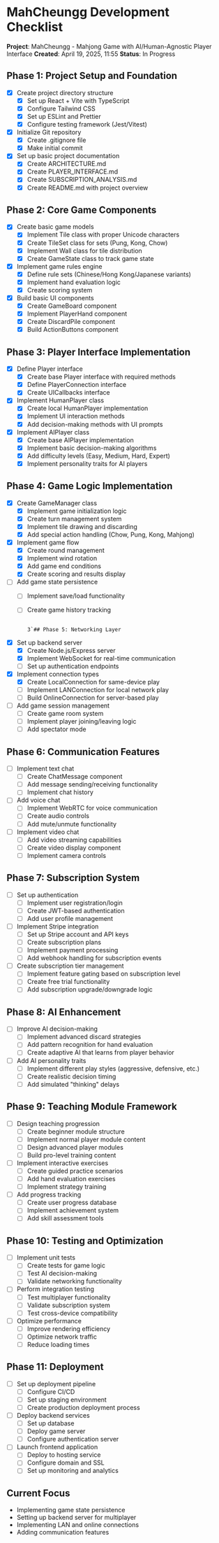 # MahCheungg Development Checklist

**Project**: MahCheungg - Mahjong Game with AI/Human-Agnostic Player Interface
**Created**: April 19, 2025, 11:55
**Status**: In Progress

## Phase 1: Project Setup and Foundation
- [x] Create project directory structure
  - [x] Set up React + Vite with TypeScript
  - [x] Configure Tailwind CSS
  - [x] Set up ESLint and Prettier
  - [x] Configure testing framework (Jest/Vitest)
- [x] Initialize Git repository
  - [x] Create .gitignore file
  - [x] Make initial commit
- [x] Set up basic project documentation
  - [x] Create ARCHITECTURE.md
  - [x] Create PLAYER_INTERFACE.md
  - [x] Create SUBSCRIPTION_ANALYSIS.md
  - [x] Create README.md with project overview

## Phase 2: Core Game Components
- [x] Create basic game models
  - [x] Implement Tile class with proper Unicode characters
  - [x] Create TileSet class for sets (Pung, Kong, Chow)
  - [x] Implement Wall class for tile distribution
  - [x] Create GameState class to track game state
- [x] Implement game rules engine
  - [x] Define rule sets (Chinese/Hong Kong/Japanese variants)
  - [x] Implement hand evaluation logic
  - [x] Create scoring system
- [x] Build basic UI components
  - [x] Create GameBoard component
  - [x] Implement PlayerHand component
  - [x] Create DiscardPile component
  - [x] Build ActionButtons component

## Phase 3: Player Interface Implementation
- [x] Define Player interface
  - [x] Create base Player interface with required methods
  - [x] Define PlayerConnection interface
  - [x] Create UICallbacks interface
- [x] Implement HumanPlayer class
  - [x] Create local HumanPlayer implementation
  - [x] Implement UI interaction methods
  - [x] Add decision-making methods with UI prompts
- [x] Implement AIPlayer class
  - [x] Create base AIPlayer implementation
  - [x] Implement basic decision-making algorithms
  - [x] Add difficulty levels (Easy, Medium, Hard, Expert)
  - [x] Implement personality traits for AI players

## Phase 4: Game Logic Implementation
- [x] Create GameManager class
  - [x] Implement game initialization logic
  - [x] Create turn management system
  - [x] Implement tile drawing and discarding
  - [x] Add special action handling (Chow, Pung, Kong, Mahjong)
- [x] Implement game flow
  - [x] Create round management
  - [x] Implement wind rotation
  - [x] Add game end conditions
  - [x] Create scoring and results display
- [ ] Add game state persistence
  - [ ] Implement save/load functionality
  - [ ] Create game history tracking

                                                                                                                                                                                                                                                                                                                                                                                                                                                                                                                                                                                                                                                                                                                                                                                                                                                                                                                                                                                                                                                                                                                                                                                                                                                                                                                                                                                                                                                                                                                                                                                                                                                                                                                                                                                                                                                                                                                                                                                                                                                                                                                                                                                                                                                                                                                                                                                                                                                                                                                                                                                                                                                                                                                                                                                                                                                                                                                                                                                                                                                                                                                                                                                                                                                                                                                                                                                                                                                                                                                                                                                                                                                                                                                                                                                                                          3`## Phase 5: Networking Layer
- [x] Set up backend server
  - [x] Create Node.js/Express server
  - [x] Implement WebSocket for real-time communication
  - [ ] Set up authentication endpoints
- [x] Implement connection types
  - [x] Create LocalConnection for same-device play
  - [ ] Implement LANConnection for local network play
  - [ ] Build OnlineConnection for server-based play
- [ ] Add game session management
  - [ ] Create game room system
  - [ ] Implement player joining/leaving logic
  - [ ] Add spectator mode

## Phase 6: Communication Features
- [ ] Implement text chat
  - [ ] Create ChatMessage component
  - [ ] Add message sending/receiving functionality
  - [ ] Implement chat history
- [ ] Add voice chat
  - [ ] Implement WebRTC for voice communication
  - [ ] Create audio controls
  - [ ] Add mute/unmute functionality
- [ ] Implement video chat
  - [ ] Add video streaming capabilities
  - [ ] Create video display component
  - [ ] Implement camera controls

## Phase 7: Subscription System
- [ ] Set up authentication
  - [ ] Implement user registration/login
  - [ ] Create JWT-based authentication
  - [ ] Add user profile management
- [ ] Implement Stripe integration
  - [ ] Set up Stripe account and API keys
  - [ ] Create subscription plans
  - [ ] Implement payment processing
  - [ ] Add webhook handling for subscription events
- [ ] Create subscription tier management
  - [ ] Implement feature gating based on subscription level
  - [ ] Create free trial functionality
  - [ ] Add subscription upgrade/downgrade logic

## Phase 8: AI Enhancement
- [ ] Improve AI decision-making
  - [ ] Implement advanced discard strategies
  - [ ] Add pattern recognition for hand evaluation
  - [ ] Create adaptive AI that learns from player behavior
- [ ] Add AI personality traits
  - [ ] Implement different play styles (aggressive, defensive, etc.)
  - [ ] Create realistic decision timing
  - [ ] Add simulated "thinking" delays

## Phase 9: Teaching Module Framework
- [ ] Design teaching progression
  - [ ] Create beginner module structure
  - [ ] Implement normal player module content
  - [ ] Design advanced player modules
  - [ ] Build pro-level training content
- [ ] Implement interactive exercises
  - [ ] Create guided practice scenarios
  - [ ] Add hand evaluation exercises
  - [ ] Implement strategy training
- [ ] Add progress tracking
  - [ ] Create user progress database
  - [ ] Implement achievement system
  - [ ] Add skill assessment tools

## Phase 10: Testing and Optimization
- [ ] Implement unit tests
  - [ ] Create tests for game logic
  - [ ] Test AI decision-making
  - [ ] Validate networking functionality
- [ ] Perform integration testing
  - [ ] Test multiplayer functionality
  - [ ] Validate subscription system
  - [ ] Test cross-device compatibility
- [ ] Optimize performance
  - [ ] Improve rendering efficiency
  - [ ] Optimize network traffic
  - [ ] Reduce loading times

## Phase 11: Deployment
- [ ] Set up deployment pipeline
  - [ ] Configure CI/CD
  - [ ] Set up staging environment
  - [ ] Create production deployment process
- [ ] Deploy backend services
  - [ ] Set up database
  - [ ] Deploy game server
  - [ ] Configure authentication server
- [ ] Launch frontend application
  - [ ] Deploy to hosting service
  - [ ] Configure domain and SSL
  - [ ] Set up monitoring and analytics

## Current Focus
- Implementing game state persistence
- Setting up backend server for multiplayer
- Implementing LAN and online connections
- Adding communication features
